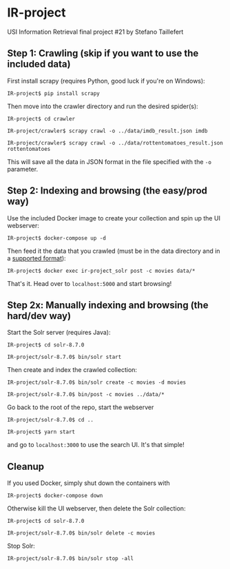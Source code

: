 # IR-project
USI Information Retrieval final project #21 by Stefano Taillefert

## Step 1: Crawling (skip if you want to use the included data)
First install scrapy (requires Python, good luck if you're on Windows):

```console
IR-project$ pip install scrapy
```

Then move into the crawler directory and run the desired spider(s):

```console
IR-project$ cd crawler
```

```console
IR-project/crawler$ scrapy crawl -o ../data/imdb_result.json imdb
```

```console
IR-project/crawler$ scrapy crawl -o ../data/rottentomatoes_result.json rottentomatoes
```

This will save all the data in JSON format in the file specified with the `-o` parameter.


## Step 2: Indexing and browsing (the easy/prod way)

Use the included Docker image to create your collection and spin up the UI webserver:

```console
IR-project$ docker-compose up -d
```

Then feed it the data that you crawled (must be in the data directory and in 
a [supported format](https://lucene.apache.org/solr/guide/6_6/post-tool.html)):

```console
IR-project$ docker exec ir-project_solr post -c movies data/*
```

That's it. Head over to `localhost:5000` and start browsing!


## Step 2x: Manually indexing and browsing (the hard/dev way)

Start the Solr server (requires Java):

```console
IR-project$ cd solr-8.7.0
```

```console
IR-project/solr-8.7.0$ bin/solr start
```

Then create and index the crawled collection:

```console
IR-project/solr-8.7.0$ bin/solr create -c movies -d movies
```

```console
IR-project/solr-8.7.0$ bin/post -c movies ../data/*
```

Go back to the root of the repo, start the webserver

```console
IR-project/solr-8.7.0$ cd ..
```

```console
IR-project$ yarn start
```

and go to `localhost:3000` to use the search UI. It's that simple!


## Cleanup

If you used Docker, simply shut down the containers with

```console
IR-project$ docker-compose down
```

Otherwise kill the UI webserver, then delete the Solr collection:

```console
IR-project$ cd solr-8.7.0
```

```console
IR-project/solr-8.7.0$ bin/solr delete -c movies
```

Stop Solr:

```console
IR-project/solr-8.7.0$ bin/solr stop -all
```

